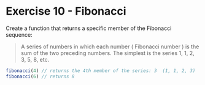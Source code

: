 # Exercise 10 - Fibonacci

Create a function that returns a specific member of the Fibonacci sequence:

> A series of numbers in which each number ( Fibonacci number ) is the sum of the two preceding numbers. The simplest is the series 1, 1, 2, 3, 5, 8, etc.

```javascript
fibonacci(4) // returns the 4th member of the series: 3  (1, 1, 2, 3)
fibonacci(6) // returns 8 
```
